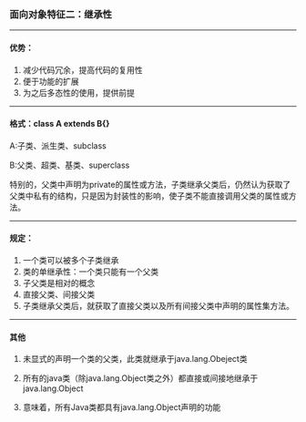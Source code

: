 ### 面向对象特征二：继承性

<hr/>

#### 优势：

1. 减少代码冗余，提高代码的复用性
2. 便于功能的扩展
3. 为之后多态性的使用，提供前提

<hr/>

#### 格式：class A extends B{}

A:子类、派生类、subclass

B:父类、超类、基类、superclass

 特别的，父类中声明为private的属性或方法，子类继承父类后，仍然认为获取了父类中私有的结构，只是因为封装性的影响，使子类不能直接调用父类的属性或方法。

<hr/>

#### 规定：

1. 一个类可以被多个子类继承
2. 类的单继承性：一个类只能有一个父类
3. 子父类是相对的概念
4. 直接父类、间接父类
5. 子类继承父类后，就获取了直接父类以及所有间接父类中声明的属性集方法。

<hr/>

#### 其他

1. 未显式的声明一个类的父类，此类就继承于java.lang.Obeject类

2. 所有的java类（除java.lang.Object类之外）都直接或间接地继承于java.lang.Object

3. 意味着，所有Java类都具有java.lang.Object声明的功能

   